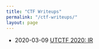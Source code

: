 ```yaml
---
title: "CTF Writeups"
permalink: "/ctf-writeups/"
layout: page
---
```


- <p style="font-size:1.1em">2020-03-09 <a href="/ctf-writeups/utctf2020-ir">UTCTF 2020: IR</a></p>